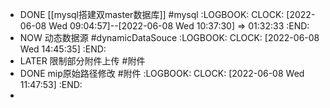 - DONE [[mysql搭建双master数据库]] #mysql 
  :LOGBOOK:
  CLOCK: [2022-06-08 Wed 09:04:57]--[2022-06-08 Wed 10:37:30] =>  01:32:33
  :END:
- NOW 动态数据源 #dynamicDataSouce
  :LOGBOOK:
  CLOCK: [2022-06-08 Wed 14:45:35]
  :END:
- LATER 限制部分附件上传 #附件
- DONE mip原始路径修改 #附件
  :LOGBOOK:
  CLOCK: [2022-06-08 Wed 11:47:53]
  :END:
-